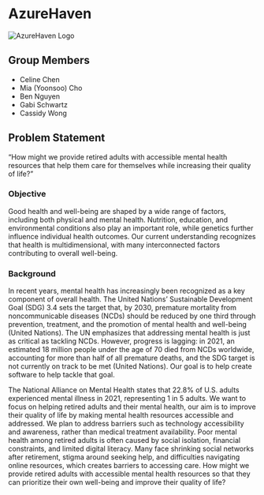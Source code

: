 # AzureHaven
![AzureHaven Logo](Design-from-Canva.png)

## Group Members
- Celine Chen
- Mia (Yoonsoo) Cho
- Ben Nguyen
- Gabi Schwartz
- Cassidy Wong

## Problem Statement
“How might we provide retired adults with accessible mental health resources that help them care for themselves while increasing their quality of life?”

### Objective
Good health and well-being are shaped by a wide range of factors, including both physical and mental health. Nutrition, education, and environmental conditions also play an important role, while genetics further influence individual health outcomes. Our current understanding recognizes that health is multidimensional, with many interconnected factors contributing to overall well-being.

### Background
In recent years, mental health has increasingly been recognized as a key component of overall health. The United Nations’ Sustainable Development Goal (SDG) 3.4 sets the target that, by 2030, premature mortality from noncommunicable diseases (NCDs) should be reduced by one third through prevention, treatment, and the promotion of mental health and well-being (United Nations). The UN emphasizes that addressing mental health is just as critical as tackling NCDs. However, progress is lagging: in 2021, an estimated 18 million people under the age of 70 died from NCDs worldwide, accounting for more than half of all premature deaths, and the SDG target is not currently on track to be met (United Nations). Our goal is to help create software to help tackle that goal. 

The National Alliance on Mental Health states that 22.8% of U.S. adults experienced mental illness in 2021, representing 1 in 5 adults. We want to focus on helping retired adults and their mental health, our aim is to improve their quality of life by making mental health resources accessible and addressed. We plan to address barriers such as technology accessibility and awareness, rather than medical treatment availability. Poor mental health among retired adults is often caused by social isolation, financial constraints, and limited digital literacy. Many face shrinking social networks after retirement, stigma around seeking help, and difficulties navigating online resources, which creates barriers to accessing care. How might we provide retired adults with accessible mental health resources so that they can prioritize their own well-being and improve their quality of life?
